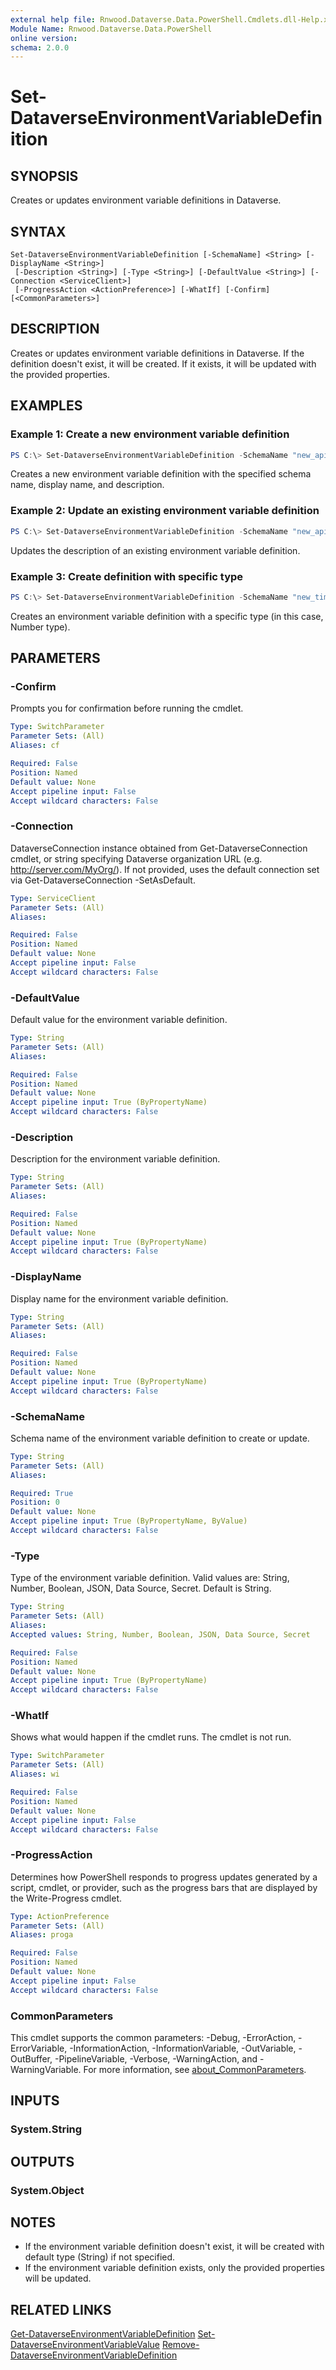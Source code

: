 ```yaml
---
external help file: Rnwood.Dataverse.Data.PowerShell.Cmdlets.dll-Help.xml
Module Name: Rnwood.Dataverse.Data.PowerShell
online version:
schema: 2.0.0
---
```


# Set-DataverseEnvironmentVariableDefinition

## SYNOPSIS
Creates or updates environment variable definitions in Dataverse.

## SYNTAX

```
Set-DataverseEnvironmentVariableDefinition [-SchemaName] <String> [-DisplayName <String>]
 [-Description <String>] [-Type <String>] [-DefaultValue <String>] [-Connection <ServiceClient>]
 [-ProgressAction <ActionPreference>] [-WhatIf] [-Confirm] [<CommonParameters>]
```

## DESCRIPTION
Creates or updates environment variable definitions in Dataverse. If the definition doesn't exist, it will be created. If it exists, it will be updated with the provided properties.

## EXAMPLES

### Example 1: Create a new environment variable definition
```powershell
PS C:\> Set-DataverseEnvironmentVariableDefinition -SchemaName "new_apiurl" -DisplayName "API URL" -Description "The URL for the external API"
```

Creates a new environment variable definition with the specified schema name, display name, and description.

### Example 2: Update an existing environment variable definition
```powershell
PS C:\> Set-DataverseEnvironmentVariableDefinition -SchemaName "new_apiurl" -Description "Updated description for the API URL"
```

Updates the description of an existing environment variable definition.

### Example 3: Create definition with specific type
```powershell
PS C:\> Set-DataverseEnvironmentVariableDefinition -SchemaName "new_timeout" -DisplayName "Timeout" -Type "Number"
```

Creates an environment variable definition with a specific type (in this case, Number type).

## PARAMETERS

### -Confirm
Prompts you for confirmation before running the cmdlet.

```yaml
Type: SwitchParameter
Parameter Sets: (All)
Aliases: cf

Required: False
Position: Named
Default value: None
Accept pipeline input: False
Accept wildcard characters: False
```

### -Connection
DataverseConnection instance obtained from Get-DataverseConnection cmdlet, or string specifying Dataverse organization URL (e.g. http://server.com/MyOrg/). If not provided, uses the default connection set via Get-DataverseConnection -SetAsDefault.

```yaml
Type: ServiceClient
Parameter Sets: (All)
Aliases:

Required: False
Position: Named
Default value: None
Accept pipeline input: False
Accept wildcard characters: False
```

### -DefaultValue
Default value for the environment variable definition.

```yaml
Type: String
Parameter Sets: (All)
Aliases:

Required: False
Position: Named
Default value: None
Accept pipeline input: True (ByPropertyName)
Accept wildcard characters: False
```

### -Description
Description for the environment variable definition.

```yaml
Type: String
Parameter Sets: (All)
Aliases:

Required: False
Position: Named
Default value: None
Accept pipeline input: True (ByPropertyName)
Accept wildcard characters: False
```

### -DisplayName
Display name for the environment variable definition.

```yaml
Type: String
Parameter Sets: (All)
Aliases:

Required: False
Position: Named
Default value: None
Accept pipeline input: True (ByPropertyName)
Accept wildcard characters: False
```

### -SchemaName
Schema name of the environment variable definition to create or update.

```yaml
Type: String
Parameter Sets: (All)
Aliases:

Required: True
Position: 0
Default value: None
Accept pipeline input: True (ByPropertyName, ByValue)
Accept wildcard characters: False
```

### -Type
Type of the environment variable definition. Valid values are: String, Number, Boolean, JSON, Data Source, Secret. Default is String.

```yaml
Type: String
Parameter Sets: (All)
Aliases:
Accepted values: String, Number, Boolean, JSON, Data Source, Secret

Required: False
Position: Named
Default value: None
Accept pipeline input: True (ByPropertyName)
Accept wildcard characters: False
```

### -WhatIf
Shows what would happen if the cmdlet runs. The cmdlet is not run.

```yaml
Type: SwitchParameter
Parameter Sets: (All)
Aliases: wi

Required: False
Position: Named
Default value: None
Accept pipeline input: False
Accept wildcard characters: False
```

### -ProgressAction
Determines how PowerShell responds to progress updates generated by a script, cmdlet, or provider, such as the progress bars that are displayed by the Write-Progress cmdlet.

```yaml
Type: ActionPreference
Parameter Sets: (All)
Aliases: proga

Required: False
Position: Named
Default value: None
Accept pipeline input: False
Accept wildcard characters: False
```

### CommonParameters
This cmdlet supports the common parameters: -Debug, -ErrorAction, -ErrorVariable, -InformationAction, -InformationVariable, -OutVariable, -OutBuffer, -PipelineVariable, -Verbose, -WarningAction, and -WarningVariable. For more information, see [about_CommonParameters](http://go.microsoft.com/fwlink/?LinkID=113216).

## INPUTS

### System.String
## OUTPUTS

### System.Object
## NOTES
- If the environment variable definition doesn't exist, it will be created with default type (String) if not specified.
- If the environment variable definition exists, only the provided properties will be updated.

## RELATED LINKS

[Get-DataverseEnvironmentVariableDefinition](Get-DataverseEnvironmentVariableDefinition.md)
[Set-DataverseEnvironmentVariableValue](Set-DataverseEnvironmentVariableValue.md)
[Remove-DataverseEnvironmentVariableDefinition](Remove-DataverseEnvironmentVariableDefinition.md)
